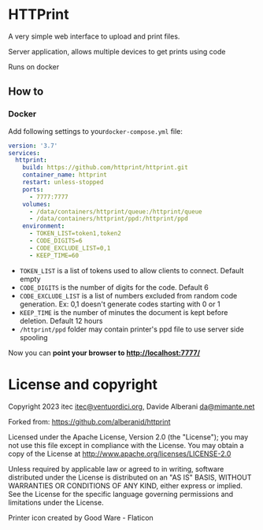 # HTTPrint

A very simple web interface to upload and print files.

Server application, allows multiple devices to get prints using code

Runs on docker

## How to

### Docker

Add following settings to your`docker-compose.yml` file:

```yaml
version: '3.7'
services:
  httprint:
    build: https://github.com/httprint/httprint.git
    container_name: httprint
    restart: unless-stopped
    ports:
      - 7777:7777
    volumes:
      - /data/containers/httprint/queue:/httprint/queue
      - /data/containers/httprint/ppd:/httprint/ppd
    environment:
      - TOKEN_LIST=token1,token2
      - CODE_DIGITS=6
      - CODE_EXCLUDE_LIST=0,1
      - KEEP_TIME=60

  ```
  
  * `TOKEN_LIST` is a list of tokens used to allow clients to connect. Default empty
  * `CODE_DIGITS` is the number of digits for the code. Default 6
  * `CODE_EXCLUDE_LIST` is a list of numbers excluded from random code generation. Ex: 0,1 doesn't generate codes starting with 0 or 1 
  * `KEEP_TIME` is the number of minutes the document is kept before deletion. Default 12 hours
  * `/httprint/ppd` folder may contain printer's ppd file to use server side spooling

Now you can **point your browser to [http://localhost:7777/](http://localhost:7777/)**


# License and copyright

Copyright 2023 itec <itec@ventuordici.org>, Davide Alberani <da@mimante.net>

Forked from: https://github.com/alberanid/httprint


Licensed under the Apache License, Version 2.0 (the "License");
you may not use this file except in compliance with the License.
You may obtain a copy of the License at http://www.apache.org/licenses/LICENSE-2.0

Unless required by applicable law or agreed to in writing, software
distributed under the License is distributed on an "AS IS" BASIS,
WITHOUT WARRANTIES OR CONDITIONS OF ANY KIND, either express or implied.
See the License for the specific language governing permissions and
limitations under the License.

Printer icon created by Good Ware - Flaticon
